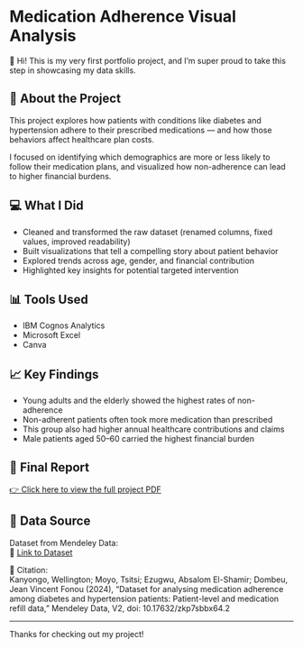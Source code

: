 # Medication Adherence Visual Analysis

👋 Hi! This is my very first portfolio project, and I’m super proud to take this step in showcasing my data skills.

## 🧠 About the Project
This project explores how patients with conditions like diabetes and hypertension adhere to their prescribed medications — and how those behaviors affect healthcare plan costs.

I focused on identifying which demographics are more or less likely to follow their medication plans, and visualized how non-adherence can lead to higher financial burdens.

## 💻 What I Did
- Cleaned and transformed the raw dataset (renamed columns, fixed values, improved readability)
- Built visualizations that tell a compelling story about patient behavior
- Explored trends across age, gender, and financial contribution
- Highlighted key insights for potential targeted intervention

## 📊 Tools Used
- IBM Cognos Analytics
- Microsoft Excel
- Canva

## 📈 Key Findings
- Young adults and the elderly showed the highest rates of non-adherence
- Non-adherent patients often took more medication than prescribed
- This group also had higher annual healthcare contributions and claims
- Male patients aged 50–60 carried the highest financial burden

## 📄 Final Report

[👉 Click here to view the full project PDF](https://github.com/SableB/medication-adherence-visual-analysis/blob/main/Medication%20Adherence.pdf)


## 📂 Data Source
Dataset from Mendeley Data:  
🔗 [Link to Dataset](https://data.mendeley.com/datasets/zkp7sbbx64/2)

📄 Citation:  
Kanyongo, Wellington; Moyo, Tsitsi; Ezugwu, Absalom El-Shamir; Dombeu, Jean Vincent Fonou (2024), “Dataset for analysing medication adherence among diabetes and hypertension patients: Patient-level and medication refill data,” Mendeley Data, V2, doi: 10.17632/zkp7sbbx64.2

---

Thanks for checking out my project!
